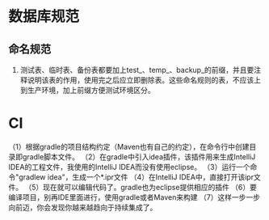 # 数据库规范

## 命名规范

1. 测试表、临时表、备份表都要加上test_、temp_、backup_的前缀，并且要注释说明该表的作用，使用完之后应立即删除表。这些命名规则的表，不应该上到生产环境，加上前缀方便测试环境区分。

# CI

（1）根据gradle的项目结构约定（Maven也有自己的约定），在命令行中创建目录即gradle脚本文件。
（2）在gradle中引入idea插件，该插件用来生成IntelliJ IDEA的工程文件，我使用的IntelliJ IDEA而没有使用eclipse。
（3）运行一个命令"gradlew idea"，生成一个*.ipr文件
（4）在IntelliJ IDEA中，直接打开该ipr文件。
（5）现在就可以编辑代码了。gradle也为eclipse提供相应的插件
（6）要编译项目，别再IDE里面进行，使用gradle或者Maven来构建
（7）这样一步一步向前迈，你会发现你越来越趋向于持续集成了。


